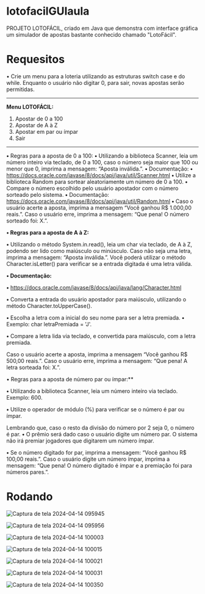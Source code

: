 # lotofacilGUIaula

PROJETO LOTOFÁCIL, criado em Java que demonstra com interface gráfica um simulador de apostas bastante conhecido chamado "LotoFácil".

# Requesitos

• Crie um menu para a loteria utilizando as estruturas switch case e do while. Enquanto
o usuário não digitar 0, para sair, novas apostas serão permitidas.
**************************
**Menu LOTOFÁCIL:**
1) Apostar de 0 a 100
2) Apostar de A à Z
3) Apostar em par ou ímpar
0) Sair
**************************
**•** Regras para a aposta de 0 a 100:
**•** Utilizando a biblioteca Scanner, leia um número inteiro via teclado, de 0 a 100,
caso o número seja maior que 100 ou menor que 0, imprima a mensagem: “Aposta
inválida.”.
**•** Documentação:
**•** https://docs.oracle.com/javase/8/docs/api/java/util/Scanner.html
**•** Utilize a biblioteca Random para sortear aleatoriamente um número de 0 a 100.
**•** Compare o número escolhido pelo usuário apostador com o número sorteado pelo
sistema.
**•** Documentação:
 https://docs.oracle.com/javase/8/docs/api/java/util/Random.html
**•** Caso o usuário acerte a aposta, imprima a mensagem “Você ganhou R$ 1.000,00
reais.”. Caso o usuário erre, imprima a mensagem: “Que pena! O número sorteado
foi: X.”.

**• Regras para a aposta de A à Z:**

**•** Utilizando o método System.in.read(), leia um char via teclado, de A à Z, podendo
ser lido como maiúsculo ou minúsculo. Caso não seja uma letra, imprima a
mensagem: “Aposta inválida.”. Você poderá utilizar o método Character.isLetter()
para verificar se a entrada digitada é uma letra válida.

**• Documentação:**

**•** https://docs.oracle.com/javase/8/docs/api/java/lang/Character.html

**•** Converta a entrada do usuário apostador para maiúsculo, utilizando o método
Character.toUpperCase().

**•** Escolha a letra com a inicial do seu nome para ser a letra premiada.
**•** Exemplo: char letraPremiada = 'J'.

**•** Compare a letra lida via teclado, e convertida para maiúsculo, com a letra
premiada.

 Caso o usuário acerte a aposta, imprima a mensagem “Você ganhou R$ 500,00
reais.”. Caso o usuário erre, imprima a mensagem: “Que pena! A letra sorteada foi:
X.”.

• Regras para a aposta de número par ou ímpar:**

**•** Utilizando a biblioteca Scanner, leia um número inteiro via teclado. Exemplo: 600.

**•** Utilize o operador de módulo (%) para verificar se o número é par ou ímpar.

Lembrando que, caso o resto da divisão do número por 2 seja 0, o número é par.
**•** O prêmio será dado caso o usuário digite um número par. O sistema não irá
premiar jogadores que digitarem um número ímpar.

**•** Se o número digitado for par, imprima a mensagem: “Você ganhou R$ 100,00
reais.”. Caso o usuário digite um número ímpar, imprima a mensagem: “Que pena!
O número digitado é ímpar e a premiação foi para números pares.”.

# Rodando


![Captura de tela 2024-04-14 095945](https://github.com/gabrielmenezesr/lotofacilGUIaula/assets/163942114/c6d6e12c-6d98-44ef-af3e-55448b3b8718)

![Captura de tela 2024-04-14 095956](https://github.com/gabrielmenezesr/lotofacilGUIaula/assets/163942114/7d407dae-d770-4894-9d2e-15538cc69628)

![Captura de tela 2024-04-14 100003](https://github.com/gabrielmenezesr/lotofacilGUIaula/assets/163942114/bde8dde1-5932-4399-8131-35333e506a0c)

![Captura de tela 2024-04-14 100015](https://github.com/gabrielmenezesr/lotofacilGUIaula/assets/163942114/1f9de7ad-36e7-4884-8ba2-a19665d08a4b)

![Captura de tela 2024-04-14 100021](https://github.com/gabrielmenezesr/lotofacilGUIaula/assets/163942114/1f05c55e-0af7-4f76-b140-181b137a0419)

![Captura de tela 2024-04-14 100031](https://github.com/gabrielmenezesr/lotofacilGUIaula/assets/163942114/4ab7eb24-f3a6-4f71-8652-f5c4c6ff5dc6)

![Captura de tela 2024-04-14 100350](https://github.com/gabrielmenezesr/lotofacilGUIaula/assets/163942114/04b5c86a-1a8f-405d-a4a0-63c09232ec27)





